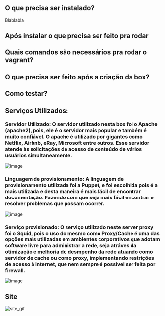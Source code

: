 #  

## O que precisa ser instalado?
Blablabla

## Após instalar o que precisa ser feito pra rodar

## Quais comandos são necessários pra rodar o vagrant?

## O que precisa ser feito após a criação da box?

## Como testar?

## Serviços Utilizados:
### Servidor Utilizado: O servidor utilizado nesta box foi o Apache (apache2), pois, ele é o servidor mais popular e também é muito confiável. O apache é utilizado por gigantes como Netflix, Airbnb, eRay, Microsoft entre outros. Esse servidor atende às solicitações de acesso de conteúdo de vários usuários simultaneamente.
![image](https://user-images.githubusercontent.com/79091246/165190211-716e783c-f82a-4aca-bb01-acb1344475f6.png)

### Linguagem de provisionamento: A linguagem de provisionamento utilizada foi a Puppet, e foi escolhida pois é a mais utilizada e desta maneira é mais fácil de encontrar documentação. Fazendo com que seja mais fácil encontrar e resolver problemas que possam ocorrer.
![image](https://user-images.githubusercontent.com/79091246/165190383-e8b80e08-4e9b-4ac1-b771-f6fec881c3b1.png)

### Serviço provisionado: O serviço utilizado neste server proxy foi o Squid, pois o uso do mesmo como Proxy/Cache é uma das opções mais utilizadas em ambientes corporativos que adotam software livre para administrar a rede, seja atráves da otimização e melhoria do desmpenho da rede atuando como servidor de cache ou como proxy, implementando restrições de acesso à internet, que nem sempre é possível ser feita por firewall.
![image](https://user-images.githubusercontent.com/79091246/165190671-b678aae8-5e52-469c-bdbb-0820a8354ca0.png)


## Site
![site_gif](https://user-images.githubusercontent.com/50564212/165188971-ecceabbf-6574-4918-a962-a290b4d8934f.gif)
